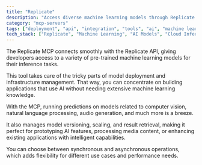 ```yaml
---
title: "Replicate"
description: "Access diverse machine learning models through Replicate API for inference and result retrieval across various domains."
category: "mcp-servers"
tags: ["deployment", "api", "integration", "tools", "ai", "machine learning", "pre-trained models", "inference"]
tech_stack: ["Replicate", "Machine Learning", "AI Models", "Cloud Inference", "Computer Vision", "Natural Language Processing", "Audio Generation"]
---
```


The Replicate MCP connects smoothly with the Replicate API, giving developers access to a variety of pre-trained machine learning models for their inference tasks.

This tool takes care of the tricky parts of model deployment and infrastructure management. That way, you can concentrate on building applications that use AI without needing extensive machine learning knowledge.

With the MCP, running predictions on models related to computer vision, natural language processing, audio generation, and much more is a breeze.

It also manages model versioning, scaling, and result retrieval, making it perfect for prototyping AI features, processing media content, or enhancing existing applications with intelligent capabilities.

You can choose between synchronous and asynchronous operations, which adds flexibility for different use cases and performance needs.